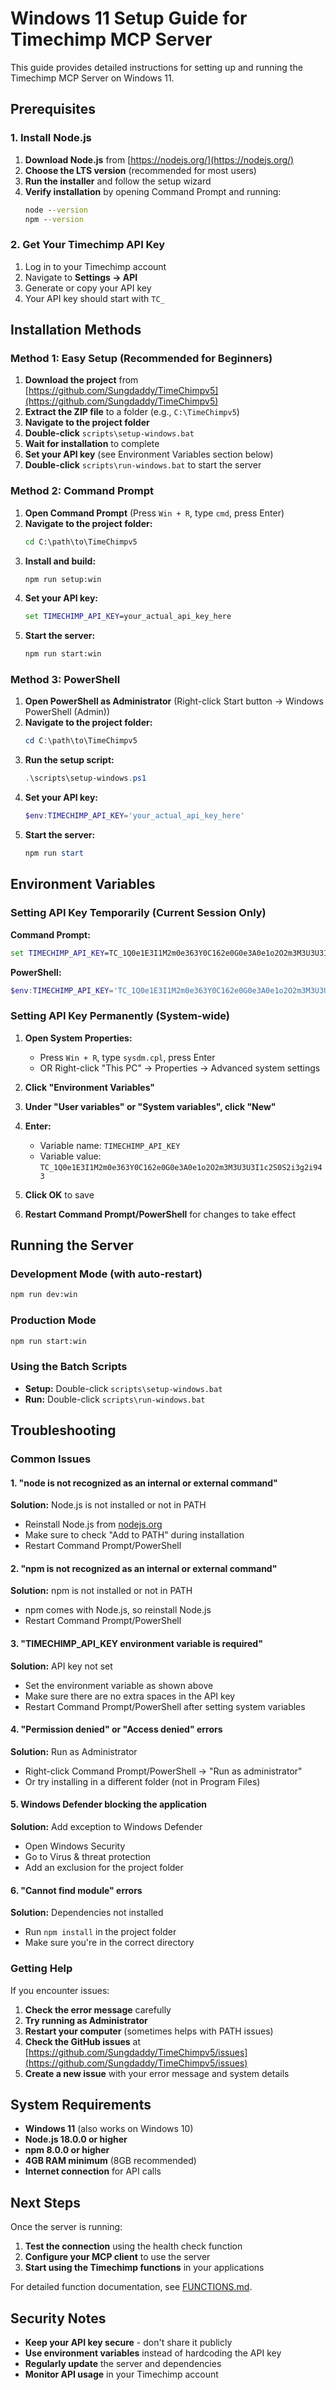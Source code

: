 # Windows 11 Setup Guide for Timechimp MCP Server

This guide provides detailed instructions for setting up and running the Timechimp MCP Server on Windows 11.

## Prerequisites

### 1. Install Node.js

1. **Download Node.js** from [https://nodejs.org/](https://nodejs.org/)
2. **Choose the LTS version** (recommended for most users)
3. **Run the installer** and follow the setup wizard
4. **Verify installation** by opening Command Prompt and running:
   ```cmd
   node --version
   npm --version
   ```

### 2. Get Your Timechimp API Key

1. Log in to your Timechimp account
2. Navigate to **Settings → API**
3. Generate or copy your API key
4. Your API key should start with `TC_`

## Installation Methods

### Method 1: Easy Setup (Recommended for Beginners)

1. **Download the project** from [https://github.com/Sungdaddy/TimeChimpv5](https://github.com/Sungdaddy/TimeChimpv5)
2. **Extract the ZIP file** to a folder (e.g., `C:\TimeChimpv5`)
3. **Navigate to the project folder**
4. **Double-click** `scripts\setup-windows.bat`
5. **Wait for installation** to complete
6. **Set your API key** (see Environment Variables section below)
7. **Double-click** `scripts\run-windows.bat` to start the server

### Method 2: Command Prompt

1. **Open Command Prompt** (Press `Win + R`, type `cmd`, press Enter)
2. **Navigate to the project folder:**
   ```cmd
   cd C:\path\to\TimeChimpv5
   ```
3. **Install and build:**
   ```cmd
   npm run setup:win
   ```
4. **Set your API key:**
   ```cmd
   set TIMECHIMP_API_KEY=your_actual_api_key_here
   ```
5. **Start the server:**
   ```cmd
   npm run start:win
   ```

### Method 3: PowerShell

1. **Open PowerShell as Administrator** (Right-click Start button → Windows PowerShell (Admin))
2. **Navigate to the project folder:**
   ```powershell
   cd C:\path\to\TimeChimpv5
   ```
3. **Run the setup script:**
   ```powershell
   .\scripts\setup-windows.ps1
   ```
4. **Set your API key:**
   ```powershell
   $env:TIMECHIMP_API_KEY='your_actual_api_key_here'
   ```
5. **Start the server:**
   ```powershell
   npm run start
   ```

## Environment Variables

### Setting API Key Temporarily (Current Session Only)

**Command Prompt:**
```cmd
set TIMECHIMP_API_KEY=TC_1Q0e1E3I1M2m0e363Y0C162e0G0e3A0e1o2O2m3M3U3U3I1c2S0S2i3g2i943
```

**PowerShell:**
```powershell
$env:TIMECHIMP_API_KEY='TC_1Q0e1E3I1M2m0e363Y0C162e0G0e3A0e1o2O2m3M3U3U3I1c2S0S2i3g2i943'
```

### Setting API Key Permanently (System-wide)

1. **Open System Properties:**
   - Press `Win + R`, type `sysdm.cpl`, press Enter
   - OR Right-click "This PC" → Properties → Advanced system settings

2. **Click "Environment Variables"**

3. **Under "User variables" or "System variables", click "New"**

4. **Enter:**
   - Variable name: `TIMECHIMP_API_KEY`
   - Variable value: `TC_1Q0e1E3I1M2m0e363Y0C162e0G0e3A0e1o2O2m3M3U3U3I1c2S0S2i3g2i943`

5. **Click OK** to save

6. **Restart Command Prompt/PowerShell** for changes to take effect

## Running the Server

### Development Mode (with auto-restart)
```cmd
npm run dev:win
```

### Production Mode
```cmd
npm run start:win
```

### Using the Batch Scripts
- **Setup:** Double-click `scripts\setup-windows.bat`
- **Run:** Double-click `scripts\run-windows.bat`

## Troubleshooting

### Common Issues

#### 1. "node is not recognized as an internal or external command"
**Solution:** Node.js is not installed or not in PATH
- Reinstall Node.js from [nodejs.org](https://nodejs.org/)
- Make sure to check "Add to PATH" during installation
- Restart Command Prompt/PowerShell

#### 2. "npm is not recognized as an internal or external command"
**Solution:** npm is not installed or not in PATH
- npm comes with Node.js, so reinstall Node.js
- Restart Command Prompt/PowerShell

#### 3. "TIMECHIMP_API_KEY environment variable is required"
**Solution:** API key not set
- Set the environment variable as shown above
- Make sure there are no extra spaces in the API key
- Restart Command Prompt/PowerShell after setting system variables

#### 4. "Permission denied" or "Access denied" errors
**Solution:** Run as Administrator
- Right-click Command Prompt/PowerShell → "Run as administrator"
- Or try installing in a different folder (not in Program Files)

#### 5. Windows Defender blocking the application
**Solution:** Add exception to Windows Defender
- Open Windows Security
- Go to Virus & threat protection
- Add an exclusion for the project folder

#### 6. "Cannot find module" errors
**Solution:** Dependencies not installed
- Run `npm install` in the project folder
- Make sure you're in the correct directory

### Getting Help

If you encounter issues:

1. **Check the error message** carefully
2. **Try running as Administrator**
3. **Restart your computer** (sometimes helps with PATH issues)
4. **Check the GitHub issues** at [https://github.com/Sungdaddy/TimeChimpv5/issues](https://github.com/Sungdaddy/TimeChimpv5/issues)
5. **Create a new issue** with your error message and system details

## System Requirements

- **Windows 11** (also works on Windows 10)
- **Node.js 18.0.0 or higher**
- **npm 8.0.0 or higher**
- **4GB RAM minimum** (8GB recommended)
- **Internet connection** for API calls

## Next Steps

Once the server is running:

1. **Test the connection** using the health check function
2. **Configure your MCP client** to use the server
3. **Start using the Timechimp functions** in your applications

For detailed function documentation, see [FUNCTIONS.md](FUNCTIONS.md).

## Security Notes

- **Keep your API key secure** - don't share it publicly
- **Use environment variables** instead of hardcoding the API key
- **Regularly update** the server and dependencies
- **Monitor API usage** in your Timechimp account 